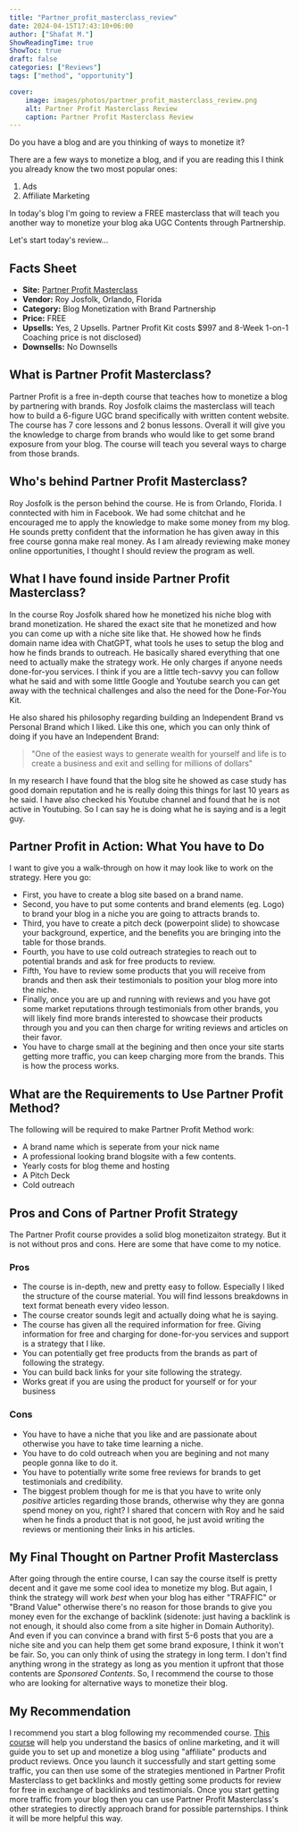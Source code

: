 ```yaml
---
title: "Partner_profit_masterclass_review"
date: 2024-04-15T17:43:10+06:00
author: ["Shafat M."]
ShowReadingTime: true
ShowToc: true
draft: false
categories: ["Reviews"]
tags: ["method", "opportunity"]

cover: 
    image: images/photos/partner_profit_masterclass_review.png
    alt: Partner Profit Masterclass Review
    caption: Partner Profit Masterclass Review
---
```


Do you have a blog and are you thinking of ways to monetize it?

There are a few ways to monetize a blog, and if you are reading this I think you already know the two most popular ones:
1. Ads
2. Affiliate Marketing

In today's blog I'm going to review a FREE masterclass that will teach you another way to monetize your blog aka UGC Contents through Partnership. 

Let's start today's review...

## Facts Sheet
- **Site:** [Partner Profit Masterclass](https://partnerprofitkit.com/)
- **Vendor:** Roy Josfolk, Orlando, Florida 
- **Category:** Blog Monetization with Brand Partnership
- **Price:** FREE
- **Upsells:** Yes, 2 Upsells. Partner Profit Kit costs $997 and 8-Week 1-on-1 Coaching price is not disclosed) 
- **Downsells:** No Downsells

## What is Partner Profit Masterclass?
Partner Profit is a free in-depth course that teaches how to monetize a blog by partnering with brands. Roy Josfolk claims the masterclass will teach how to build a 6-figure UGC brand specifically with written content website. The course has 7 core lessons and 2 bonus lessons. Overall it will give you the knowledge to charge from brands who would like to get some brand exposure from your blog. The course will teach you several ways to charge from those brands. 

## Who's behind Partner Profit Masterclass?
Roy Josfolk is the person behind the course. He is from Orlando, Florida. I conntected with him in Facebook. We had some chitchat and he encouraged me to apply the knowledge to make some money from my blog. He sounds pretty confident that the information he has given away in this free course gonna make real money. As I am already reviewing make money online opportunities, I thought I should review the program as well. 

## What I have found inside Partner Profit Masterclass?
In the course Roy Josfolk shared how he monetized his niche blog with brand monetization. He shared the exact site that he monetized and how you can come up with a niche site like that. He showed how he finds domain name idea with ChatGPT, what tools he uses to setup the blog and how he finds brands to outreach. He basically shared everything that one need to actually make the strategy work. He only charges if anyone needs done-for-you services. I think if you are a little tech-savvy you can follow what he said and with some little Google and Youtube search you can get away with the technical challenges and also the need for the Done-For-You Kit. 

He also shared his philosophy regarding building an Independent Brand vs Personal Brand which I liked. Like this one, which you can only think of doing if you have an Independent Brand: 
> "One of the easiest ways to generate wealth for yourself and life is to create a business and exit and selling for millions of dollars"

In my research I have found that the blog site he showed as case study has good domain reputation and he is really doing this things for last 10 years as he said. I have also checked his Youtube channel and found that he is not active in Youtubing. So I can say he is doing what he is saying and is a legit guy. 

## Partner Profit in Action: What You have to Do
I want to give you a walk-through on how it may look like to work on the strategy. Here you go:
- First, you have to create a blog site based on a brand name. 
- Second, you have to put some contents and brand elements (eg. Logo) to brand your blog in a niche you are going to attracts brands to.
- Third, you have to create a pitch deck (powerpoint slide) to showcase your background, expertice, and the benefits you are bringing into the table for those brands. 
- Fourth, you have to use cold outreach strategies to reach out to potential brands and ask for free products to review. 
- Fifth, You have to review some products that you will receive from brands and then ask their testimonials to position your blog more into the niche. 
- Finally, once you are up and running with reviews and you have got some market reputations through testimonials from other brands, you will likely find more brands interested to showcase their products through you and you can then charge for writing reviews and articles on their favor.
- You have to charge small at the begining and then once your site starts getting more traffic, you can keep charging more from the brands. This is how the process works.  

## What are the Requirements to Use Partner Profit Method?
The following will be required to make Partner Profit Method work:
- A brand name which is seperate from your nick name
- A professional looking brand blogsite with a few contents. 
- Yearly costs for blog theme and hosting
- A Pitch Deck
- Cold outreach

## Pros and Cons of Partner Profit Strategy
The Partner Profit course provides a solid blog monetizaiton strategy. But it is not without pros and cons. Here are some that have come to my notice. 

### Pros
- The course is in-depth, new and pretty easy to follow. Especially I liked the structure of the course material. You will find lessons breakdowns in text format beneath every video lesson.  
- The course creator sounds legit and actually doing what he is saying. 
- The course has given all the required information for free. Giving information for free and charging for done-for-you services and support is a strategy that I like. 
- You can potentially get free products from the brands as part of following the strategy. 
- You can build back links for your site following the strategy. 
- Works great if you are using the product for yourself or for your business

### Cons
- You have to have a niche that you like and are passionate about otherwise you have to take time learning a niche. 
- You have to do cold outreach when you are begining and not many people gonna like to do it.
- You have to potentially write some free reviews for brands to get testimonials and credibility. 
- The biggest problem though for me is that you have to write only *positive* articles regarding those brands, otherwise why they are gonna spend money on you, right? I shared that concern with Roy and he said when he finds a product that is not good, he just avoid writing the reviews or mentioning their links in his articles.


## My Final Thought on Partner Profit Masterclass
After going through the entire course, I can say the course itself is pretty decent and it gave me some cool idea to monetize my blog. But again, I think the strategy will work *best* when your blog has either "TRAFFIC" or "Brand Value" otherwise there's no reason for those brands to give you money even for the exchange of backlink (sidenote: just having a backlink is not enough, it should also come from a site higher in Domain Authority). And even if you can convince a brand with first 5-6 posts that you are a niche site and you can help them get some brand exposure, I think it won't be fair. So, you can only think of using the strategy in long term. I don't find anything wrong in the strategy as long as you mention it upfront that those contents are *Sponsored Contents*. So, I recommend the course to those who are looking for alternative ways to monetize their blog.

## My Recommendation
I recommend you start a blog following my recommended course. [This course](https://lazycommissions.com/shafat) will help you understand the basics of online marketing, and it will guide you to set up and monetize a blog using "affiliate" products and product reviews. Once you launch it successfully and start getting some traffic, you can then use some of the strategies mentioned in Partner Profit Masterclass to get backlinks and mostly getting some products for review for free in exchange of backlinks and testimonials. Once you start getting more traffic from your blog then you can use Partner Profit Masterclass's other strategies to directly approach brand for possible parternships. I think it will be more helpful this way. 

